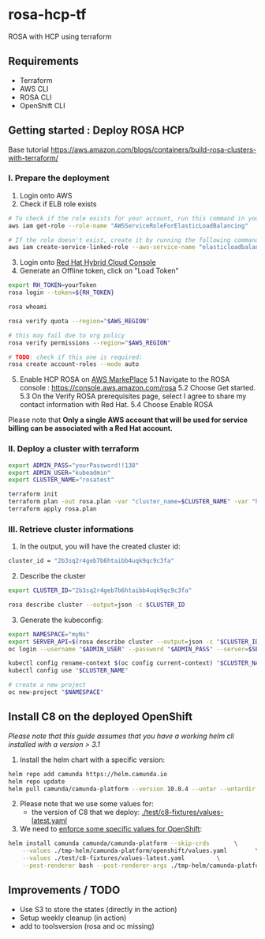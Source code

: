 # rosa-hcp-tf

ROSA with HCP using terraform

## Requirements 

* Terraform
* AWS CLI
* ROSA CLI
* OpenShift CLI

## Getting started : Deploy ROSA HCP

Base tutorial https://aws.amazon.com/blogs/containers/build-rosa-clusters-with-terraform/

### I. Prepare the deployment

1. Login onto AWS
2. Check if ELB role exists
```bash
# To check if the role exists for your account, run this command in your terminal:
aws iam get-role --role-name "AWSServiceRoleForElasticLoadBalancing"

# If the role doesn't exist, create it by running the following command:
aws iam create-service-linked-role --aws-service-name "elasticloadbalancing.amazonaws.com"

```
3. Login onto [Red Hat Hybrid Cloud Console](https://console.redhat.com/openshift/token)
4. Generate an Offline token, click on "Load Token"
```bash
export RH_TOKEN=yourToken
rosa login --token=${RH_TOKEN}

rosa whoami

rosa verify quota --region="$AWS_REGION"

# this may fail due to org policy
rosa verify permissions --region="$AWS_REGION"

# TODO: check if this one is required:
rosa create account-roles --mode auto
```
5. Enable HCP ROSA on [AWS MarkePlace](https://docs.openshift.com/rosa/cloud_experts_tutorials/cloud-experts-rosa-hcp-activation-and-account-linking-tutorial.html)
    5.1 Navigate to the ROSA console : https://console.aws.amazon.com/rosa
    5.2 Choose Get started.
    5.3 On the Verify ROSA prerequisites page, select I agree to share my contact information with Red Hat.
    5.4 Choose Enable ROSA

Please note that **Only a single AWS account that will be used for service billing can be associated with a Red Hat account.**

### II. Deploy a cluster with terraform

```bash
export ADMIN_PASS="yourPassword!!138"
export ADMIN_USER="kubeadmin"
export CLUSTER_NAME="rosatest"

terraform init
terraform plan -out rosa.plan -var "cluster_name=$CLUSTER_NAME" -var "htpasswd_password=$ADMIN_PASS" -var "htpasswd_username=$ADMIN_USER" -var "offline_access_token=$RH_TOKEN"
terraform apply rosa.plan
```

### III. Retrieve cluster informations

1. In the output, you will have the created cluster id:
```bash
cluster_id = "2b3sq2r4geb7b6htaibb4uqk9qc9c3fa"
```
2. Describe the cluster
```bash
export CLUSTER_ID="2b3sq2r4geb7b6htaibb4uqk9qc9c3fa"

rosa describe cluster --output=json -c $CLUSTER_ID
```
3. Generate the kubeconfig:
```bash
export NAMESPACE="myNs"
export SERVER_API=$(rosa describe cluster --output=json -c "$CLUSTER_ID" | jq -r '.api.url')
oc login --username "$ADMIN_USER" --password "$ADMIN_PASS" --server=$SERVER_API

kubectl config rename-context $(oc config current-context) "$CLUSTER_NAME"
kubectl config use "$CLUSTER_NAME"

# create a new project
oc new-project "$NAMESPACE"
```


## Install C8 on the deployed OpenShift

_Please note that this guide assumes that you have a working helm cli installed with a version > 3.1_

1. Install the helm chart with a specific version:
```bash
helm repo add camunda https://helm.camunda.io
helm repo update
helm pull camunda/camunda-platform --version 10.0.4 --untar --untardir ./tmp-helm
```
2. Please note that we use some values for:
    - the version of C8 that we deploy: [./test/c8-fixtures/values-latest.yaml](https://helm.camunda.io/camunda-platform/values/values-latest.yaml)
3. We need to [enforce some specific values for OpenShift](https://github.com/camunda/camunda-platform-helm/tree/main/charts/camunda-platform/openshift#prerequisite):
```bash
helm install camunda camunda/camunda-platform --skip-crds       \
    --values ./tmp-helm/camunda-platform/openshift/values.yaml        \
    --values ./test/c8-fixtures/values-latest.yaml         \
    --post-renderer bash --post-renderer-args ./tmp-helm/camunda-platform/openshift/patch.sh
```

## Improvements / TODO

- Use S3 to store the states (directly in the action)
- Setup weekly cleanup (in action)
- add to toolsversion (rosa and oc missing)
